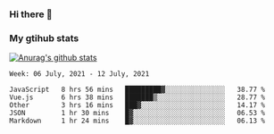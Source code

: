 ### Hi there 👋

### My gtihub stats

[![Anurag's github stats](https://github-readme-stats.vercel.app/api?username=gaozhidong)](https://github.com/gaozhidong/github-readme-stats)

<!--START_SECTION:waka-->
```text
Week: 06 July, 2021 - 12 July, 2021

JavaScript   8 hrs 56 mins   █████████▓░░░░░░░░░░░░░░░   38.77 % 
Vue.js       6 hrs 38 mins   ███████▒░░░░░░░░░░░░░░░░░   28.77 % 
Other        3 hrs 16 mins   ███▓░░░░░░░░░░░░░░░░░░░░░   14.17 % 
JSON         1 hr 30 mins    █▓░░░░░░░░░░░░░░░░░░░░░░░   06.53 % 
Markdown     1 hr 24 mins    █▓░░░░░░░░░░░░░░░░░░░░░░░   06.13 % 
```
<!--END_SECTION:waka-->